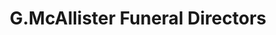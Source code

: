 ---
title: "G.McAllister Funeral Directors"
url: /carluke/g-mcallister-funeral-directors/
shop: funeral directors
---